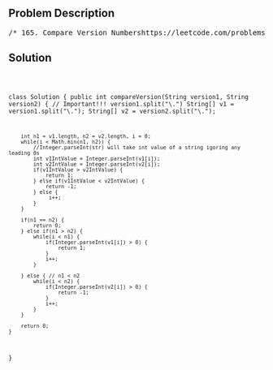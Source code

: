 <!--
<style>
  body { font-family: Arial, sans-serif; }
  .container { max-width: 700px; margin: 0 auto; padding: 10px; }
  .comment-block { background-color: #f9f9f9; padding: 10px; border-left: 5px solid #ccc; overflow-wrap: break-word; white-space: pre-wrap; }
  .code-block { background-color: #f4f4f4; padding: 10px; border: 1px solid #ddd; overflow-wrap: break-word; white-space: pre-wrap; }
</style>
-->

<div class='container'>
<h2>Problem Description</h2>
<div class='comment-block'>
<pre>
/* 165. Compare Version Numbershttps://leetcode.com/problems/compare-version-numbers/Given two version numbers, version1 and version2, compare them.Version numbers consist of one or more revisions joined by a dot '.'.Each revision consists of digits and may contain leading zeros.Every revision contains at least one character.Revisions are 0-indexed from left to right, with the leftmost revision being revision 0,the next revision being revision 1, and so on.For example 2.5.33 and 0.1 are valid version numbers.To compare version numbers, compare their revisions in left-to-right order.Revisions are compared using their integer value ignoring any leading zeros.This means that revisions 1 and 001 are considered equal.If a version number does not specify a revision at an index,then treat the revision as 0.For example, version 1.0 is less than version 1.1 because their revision 0s are the same,but their revision 1s are 0 and 1 respectively, and 0 < 1.Return the following:If version1 < version2, return -1.If version1 > version2, return 1.Otherwise, return 0.Example 1:Input: version1 = "1.01", version2 = "1.001"Output: 0Explanation: Ignoring leading zeroes, both "01" and "001" represent the same integer "1".Example 2:Input: version1 = "1.0", version2 = "1.0.0"Output: 0Explanation: version1 does not specify revision 2, which means it is treated as "0".Example 3:Input: version1 = "0.1", version2 = "1.1"Output: -1Explanation: version1's revision 0 is "0", while version2's revision 0 is "1". 0 < 1,so version1 < version2.Constraints:1 <= version1.length, version2.length <= 500version1 and version2 only contain digits and '.'.version1 and version2 are valid version numbers.All the given revisions in version1 and version2 can be stored in a 32-bit integer.*/        /*        In Java, the split method takes a regular expression as its argument,        and the period (.) is a special character in regular expressions that        matches any character. To split the version strings by the literal period character,        you need to escape the period in your regular expression.        You can do this by using "\\." instead of just ".".        */</pre>
</div>

<h2>Solution</h2>
<div class='code-block'>
<pre><code class='language-java'>

class Solution {
    public int compareVersion(String version1, String version2) {
        // Important!!! version1.split("\\.")
        String[] v1 = version1.split("\\.");
        String[] v2 = version2.split("\\.");

        int n1 = v1.length, n2 = v2.length, i = 0;
        while(i < Math.min(n1, n2)) {
            //Integer.parseInt(str) will take int value of a string igoring any leading 0s
            int v1IntValue = Integer.parseInt(v1[i]);
            int v2IntValue = Integer.parseInt(v2[i]);
            if(v1IntValue > v2IntValue) {
                return 1;
            } else if(v1IntValue < v2IntValue) {
                return -1;
            } else {
                 i++;
            }
        }

        if(n1 == n2) {
            return 0;
        } else if(n1 > n2) {
            while(i < n1) {
                if(Integer.parseInt(v1[i]) > 0) {
                    return 1;
                }
                i++;
            }

        } else { // n1 < n2
            while(i < n2) {
                if(Integer.parseInt(v2[i]) > 0) {
                    return -1;
                }
                i++;
            }
        }

        return 0;
    }
}</code></pre>
</div>
</div>
